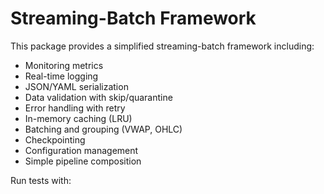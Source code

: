 # Streaming-Batch Framework

This package provides a simplified streaming-batch framework including:
- Monitoring metrics
- Real-time logging
- JSON/YAML serialization
- Data validation with skip/quarantine
- Error handling with retry
- In-memory caching (LRU)
- Batching and grouping (VWAP, OHLC)
- Checkpointing
- Configuration management
- Simple pipeline composition

Run tests with:

